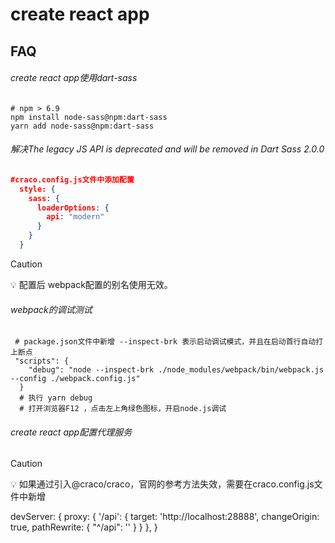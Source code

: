 # create react app

## FAQ

###### create react app使用dart-sass

```shell
# npm > 6.9
npm install node-sass@npm:dart-sass
yarn add node-sass@npm:dart-sass
```

###### 解决The legacy JS API is deprecated and will be removed in Dart Sass 2.0.0

```json
#craco.config.js文件中添加配置
  style: {
    sass: {
      loaderOptions: {
        api: "modern"
      }
    }
  }
```

> [!CAUTION]
>
> 💡 配置后 webpack配置的别名使用无效。

###### webpack的调试测试

```
 # package.json文件中新增 --inspect-brk 表示启动调试模式，并且在启动首行自动打上断点
 "scripts": {
    "debug": "node --inspect-brk ./node_modules/webpack/bin/webpack.js --config ./webpack.config.js"
  }
  # 执行 yarn debug
  # 打开浏览器F12 ，点击左上角绿色图标，开启node.js调试
```

###### create react app配置代理服务



> [!CAUTION]
>
> 💡 如果通过引入@craco/craco，官网的参考方法失效，需要在craco.config.js文件中新增
>
>   devServer: {
>     proxy: {
>       '/api': {
>         target: 'http://localhost:28888',
>         changeOrigin: true,
>         pathRewrite: {
>           "^/api": ''
>         }
>       }
>     },
>   }